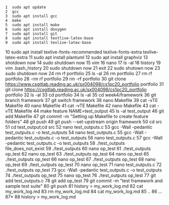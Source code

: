    1  sudo apt update
    2  gcc
    3  sudo apt install gcc
    4  make
    5  sudo apt install make
    6  sudo apt install doxygen
    7  sudo apt install git
    8  sudo apt install textlive-latex-base
    9  sudo apt install texlive-latex-base
   10  sudo apt install texlive-fonts-recommended texlive-fonts-extra texlive-latex-extra
   11  sudo apt install plantuml
   12  sudo apt install graphviz
   13  shotdown now
   14  sudo shutdown now
   15  vim
   16  nano
   17  ls -al
   18  history
   19  vim .bash_history 
   20  sudo shutdown now
   21  exit
   22  sudo shutown now
   23  sudo shutdown now
   24  rm rf portfolio
   25  ls -al
   26  rm portfolio
   27  rm rf portfolio
   28  -rm rf portfolio
   29  rm -rf portfolio
   30  git clone https://www.csgitlab.reading.ac.uk/sx004098/cs1pc20_portfolio portfolio
   31  git clone https://csgitlab.reading.ac.uk/sx004098/cs1pc20_portfolio portfolio
   32  ls -al
   33  cd portfolio
   34  ls -al
   35  cd week4/framework
   36  git branch framework
   37  git switch framework
   38  nano Makefile
   39  cat -vTE Makefile
   40  nano Makefile
   41  cat -vTE Makefile
   42  nano Makefile
   43  cat -vTE Makefile
   44  make feature NAME=test_output
   45  ls -al test_output
   46  git add Makefile
   47  git commit -m "Setting up Makefile to create feature folders"
   48  git push
   49  git push --set-upstream origin framework
   50  cd src
   51  cd test_output;cd src
   52  nano test_outputs.c
   53  gcc -Wall -pedantic test_outputs.c -o test_outputs
   54  nano test_outputs.c
   55  gcc -Wall -pedantic test_outputs.c -o test_outputs
   56  nano test_outputs.c
   57  gcc -Wall -pedantic test_outputs.c -o test_outputs
   58  ./test_outputs file_does_not_exist
   59  ./test_outputs
   60  nano op_test
   61  ./test_outputs op_test
   62  nano op_test
   63  ./test_outputs op_test
   64  nano op_test
   65  ./test_outputs op_test
   66  nano op_test
   67  ./test_outputs op_test
   68  nano op_test
   69  ./test_outputs op_test
   70  nano op_test
   71  nano test_outputs.c
   72  ./test_outputs op_test
   73  gcc -Wall -pedantic test_outputs.c -o test_outputs
   74  ./test_outputs op_test
   75  nano op_test
   76  ./test_outputs op_test
   77  git add test_outputs.c
   78  git add op_test
   79  git commit -m "test framework and sample test suite"
   80  git push
   81  history > my_work_log.md
   82  cat my_work_log.md
   83  rm my_work_log.md
   84  cat my_work_log.md
   85  ..
   86  ...
   87* 
   88  history > my_work_log.md
